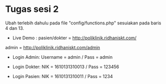 # Tugas sesi 2

Ubah terlebih dahulu pada file "config/functions.php" sesuiakan pada baris 4 dan 13.

* Live Demo : 
pasien/dokter = http://poliklinik.ridhaniskt.com/

admin = http://poliklinik.ridhaniskt.com/admin

* Login Admin:
Username = admin /
Pass = admin

* Login Dokter:
NIK = 1610131310013 /
Pass = 123456

* Login Pasien:
NIK = 1610131310011 /
Pass = 1234



